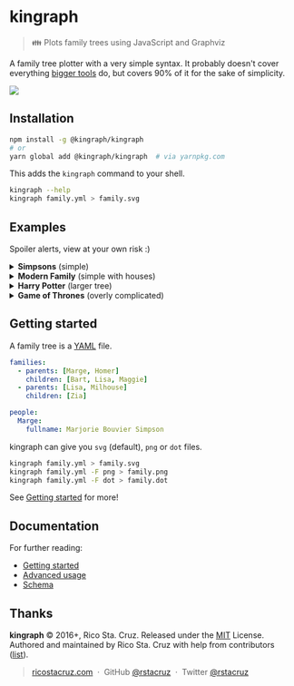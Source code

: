 # kingraph

> 👪 Plots family trees using JavaScript and Graphviz

A family tree plotter with a very simple syntax. It probably doesn't cover everything [bigger tools](https://gramps-project.org/) do, but covers 90% of it for the sake of simplicity.

![](docs/images/example.png)

Installation
------------

```sh
npm install -g @kingraph/kingraph
# or
yarn global add @kingraph/kingraph  # via yarnpkg.com
```

This adds the `kingraph` command to your shell.

```sh
kingraph --help
kingraph family.yml > family.svg
```

Examples
--------

Spoiler alerts, view at your own risk :)

<details>
<summary><b>Simpsons</b> (simple)</summary>

Source: *[simpsons.yml](examples/simpsons.yml)*

> ![](examples/simpsons.png)
</details>

<details>
<summary><b>Modern Family</b> (simple with houses)</summary>

Source: *[modernfamily.yml](examples/modernfamily.yml)*

> ![](examples/modernfamily.png)
</details>

<details>
<summary><b>Harry Potter</b> (larger tree)</summary>

Source: *[potter.yml](examples/potter.yml)*

> ![](examples/potter.png)
</details>

<details>
<summary><b>Game of Thrones</b> (overly complicated)</summary>

Source: *[got.yml](examples/got.yml)*

> ![](examples/got.png)
</details>

Getting started
---------------

A family tree is a [YAML](http://yaml.org/) file.

```yaml
families:
  - parents: [Marge, Homer]
    children: [Bart, Lisa, Maggie]
  - parents: [Lisa, Milhouse]
    children: [Zia]

people:
  Marge:
    fullname: Marjorie Bouvier Simpson
```

kingraph can give you `svg` (default), `png` or `dot` files.

```sh
kingraph family.yml > family.svg
kingraph family.yml -F png > family.png
kingraph family.yml -F dot > family.dot
```

See [Getting started](docs/getting_started.md) for more!

Documentation
-------------

For further reading:

- [Getting started](docs/getting_started.md)
- [Advanced usage](docs/advanced.md)
- [Schema](docs/schema.md)

## Thanks

**kingraph** © 2016+, Rico Sta. Cruz. Released under the [MIT] License.<br>
Authored and maintained by Rico Sta. Cruz with help from contributors ([list][contributors]).

> [ricostacruz.com](http://ricostacruz.com) &nbsp;&middot;&nbsp;
> GitHub [@rstacruz](https://github.com/rstacruz) &nbsp;&middot;&nbsp;
> Twitter [@rstacruz](https://twitter.com/rstacruz)

[MIT]: http://mit-license.org/
[contributors]: http://github.com/rstacruz/kingraph/contributors
